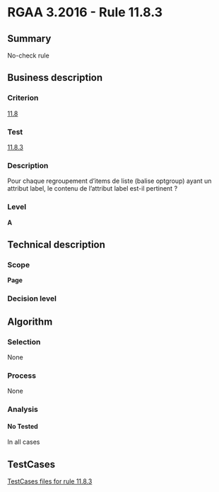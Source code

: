 # RGAA 3.2016 - Rule 11.8.3

## Summary
No-check rule


## Business description

### Criterion
[11.8](http://references.modernisation.gouv.fr/rgaa-accessibilite/criteres.html#crit-11-8)

### Test
[11.8.3](http://references.modernisation.gouv.fr/rgaa-accessibilite/criteres.html#test-11-8-3)

### Description
Pour chaque regroupement d’items de liste (balise optgroup) ayant un attribut label, le contenu de l’attribut label est-il pertinent ?

### Level
**A**


## Technical description

### Scope
**Page**

### Decision level


## Algorithm

### Selection
None

### Process
None

### Analysis

#### No Tested
In all cases


##  TestCases

[TestCases files for rule 11.8.3](https://github.com/Asqatasun/Asqatasun/tree/RGAA_3.2016/rules/rules-rgaa3.2016/src/test/resources/testcases/rgaa32016/Rgaa32016Rule110803/)


